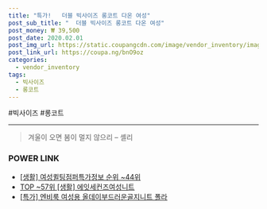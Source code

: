 ```yaml
--- 
title: "특가!   더블 빅사이즈 롱코트 다온 여성" 
post_sub_title: "  더블 빅사이즈 롱코트 다온 여성" 
post_money: ₩ 39,500 
post_date: 2020.02.01 
post_img_url: https://static.coupangcdn.com/image/vendor_inventory/images/2018/11/07/15/1/6f02cc7d-01a2-4241-a75c-cfc9a5212262.jpg 
post_link_url: https://coupa.ng/bnO9oz 
categories: 
  - vendor_inventory 
tags: 
  - 빅사이즈 
  - 롱코트 
--- 
```

  #빅사이즈 #롱코트 
<hr> 

> 겨울이 오면 봄이 멀지 않으리 – 셸리 


### POWER LINK

* <a href="https://blog.naver.com/fasyy4321/221770872483" target="_blank"> [생활] 여성퀼팅점퍼특가정보 순위 ~44위</a>
* <a href="https://blog.naver.com/fasyy4321/221778163439" target="_blank"> TOP ~57위 [생활] 에잇세컨즈여성니트</a>
* <a href="https://blog.naver.com/santokki14/221789693888" target="_blank">[특가] 엔비룩 여성용 올데이부드러운골지니트 폴라</a>
